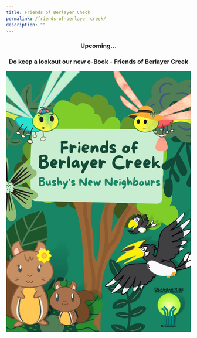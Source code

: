 ```yaml
---
title: Friends of Berlayer Check
permalink: /friends-of-berlayer-creek/
description: ""
---
```

<center><h3>Upcoming...</h3>

<h3> Do keep a lookout our new e-Book - Friends of Berlayer Creek </h3></center>

![](/images/Special%20Projects/friends-of-berlayer-creek-book-1448x2048.jpeg)